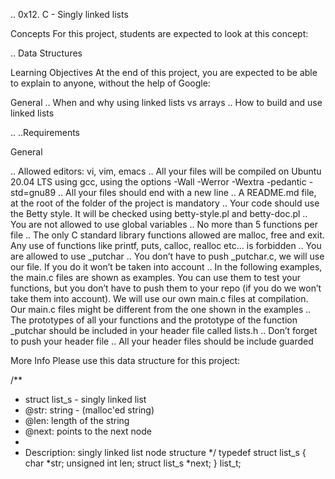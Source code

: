 .. 0x12. C - Singly linked lists

Concepts
For this project, students are expected to look at this concept:

..  Data Structures

Learning Objectives
At the end of this project, you are expected to be able to explain to anyone, without the help of Google:

General
.. When and why using linked lists vs arrays
.. How to build and use linked lists

.. ..Requirements

General

.. Allowed editors: vi, vim, emacs
.. All your files will be compiled on Ubuntu 20.04 LTS using gcc, using the options -Wall -Werror -Wextra -pedantic -std=gnu89
.. All your files should end with a new line
.. A README.md file, at the root of the folder of the project is mandatory
.. Your code should use the Betty style. It will be checked using betty-style.pl and betty-doc.pl
.. You are not allowed to use global variables
.. No more than 5 functions per file
.. The only C standard library functions allowed are malloc, free and exit. Any use of functions like printf, puts, calloc, realloc etc… is forbidden
.. You are allowed to use _putchar
.. You don’t have to push _putchar.c, we will use our file. If you do it won’t be taken into account
.. In the following examples, the main.c files are shown as examples. You can use them to test your functions, but
you don’t have to push them to your repo (if you do we won’t take them into account).
We will use our own main.c files at compilation. Our main.c files might be different from the one shown in the examples
.. The prototypes of all your functions and the prototype of the function _putchar should be
included in your header file called lists.h
.. Don’t forget to push your header file
.. All your header files should be include guarded


More Info
Please use this data structure for this project:

/**
 * struct list_s - singly linked list
 * @str: string - (malloc'ed string)
 * @len: length of the string
 * @next: points to the next node
 *
 * Description: singly linked list node structure
 */
  typedef struct list_s
  {
     char *str;
     unsigned int len;
     struct list_s *next;
   } list_t;